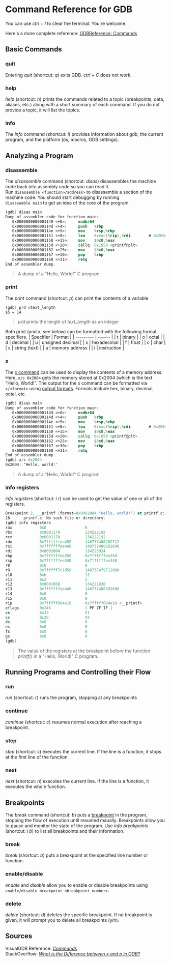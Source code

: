 # Command Reference for GDB
You can use _ctrl_ + _l_ to clear the terminal. You're welcome. <br /> 

Here's a more complete reference: [GDBReference: Commands](https://visualgdb.com/gdbreference/commands/)

## Basic Commands

### quit
Entering _quit_ (shortcut: _q_) exits GDB. _ctrl_ + _C_ does not work.

### help
_help_ (shortcut: _h_) prints the commands related to a topic (breakpoints, data, aliases, etc.) along with a short summary of each command.
If you do not provide a topic, it will list the topics.

### info
The _info_ command (shortcut: _i_) provides information about gdb, the current program, and the platform (os, macros, GDB settings).

## Analyzing a Program

### disassemble
The _disassemble_ command (shortcut: _disas_) disassembles the machine code back into assembly code so you can read it. <br /> Run `disassemble <function>/address>` to 
disassemble a section of the machine code. You should start debugging by running <br /> `disassemble main` to get an idea of the core of the program.

```nasm
(gdb) disas main
Dump of assembler code for function main:
   0x0000000000001149 <+0>:     endbr64
   0x000000000000114d <+4>:     push   %rbp
   0x000000000000114e <+5>:     mov    %rsp,%rbp
   0x0000000000001151 <+8>:     lea    0xeac(%rip),%rdi        # 0x2004
   0x0000000000001158 <+15>:    mov    $0x0,%eax
   0x000000000000115d <+20>:    callq  0x1050 <printf@plt>
   0x0000000000001162 <+25>:    mov    $0x0,%eax
   0x0000000000001167 <+30>:    pop    %rbp
   0x0000000000001168 <+31>:    retq
End of assembler dump.
```
> A dump of a "Hello, World!" C program

### print
The _print_ command (shortcut: _p_) can print the contents of a variable
```nasm
(gdb) p/d &text_length
$5 = 14
```
> _p/d_ prints the lenght of _text\_length_ as an integer

Both print (and x, see below) can be formatted with the following format specifiers.
| Specifier | Format |
| --------- | ------ |
| t | binary |
| o | octal |
| d | decimal |
| u | unsigned decimal | 
| x | hexadecimal |
| f | float |
| c | char |
| s | string (text) |
| a | memory address |
| i | instruction |

### x
The [_x_ command](https://visualgdb.com/gdbreference/commands/x) can be used to display the contents of a memory address. Here,
`x/s 0x2004` gets the memory stored at 0x2004 (which is the text "Hello, World!". The output for the _x_ command can be formatted via `x/<format>` using 
[output formats](https://ftp.gnu.org/old-gnu/Manuals/gdb/html_node/gdb_54.html). Formats include hex, binary, decimal, octal, etc.

```nasm
(gdb) disas main
Dump of assembler code for function main:
   0x0000000000001149 <+0>:     endbr64
   0x000000000000114d <+4>:     push   %rbp
   0x000000000000114e <+5>:     mov    %rsp,%rbp
   0x0000000000001151 <+8>:     lea    0xeac(%rip),%rdi        # 0x2004
   0x0000000000001158 <+15>:    mov    $0x0,%eax
   0x000000000000115d <+20>:    callq  0x1050 <printf@plt>
   0x0000000000001162 <+25>:    mov    $0x0,%eax
   0x0000000000001167 <+30>:    pop    %rbp
   0x0000000000001168 <+31>:    retq
End of assembler dump.
(gdb) x/s 0x2004
0x2004: "Hello, world!"
```
> A dump of a "Hello, World!" C program

### info registers
_info registers_ (shortcut: _i r_) can be used to get the value of one or all of the registers.

```nasm
Breakpoint 2, __printf (format=0x8002004 "Hello, world!") at printf.c:28
28      printf.c: No such file or directory.
(gdb) info registers
rax            0x0                 0
rbx            0x8001170           134222192
rcx            0x8001170           134222192
rdx            0x7ffffffee458      140737488282712
rsi            0x7ffffffee448      140737488282696
rdi            0x8002004           134225924
rbp            0x7ffffffee350      0x7ffffffee350
rsp            0x7ffffffee348      0x7ffffffee348
r8             0x0                 0
r9             0x7fffff7c1d50      140737479712080
r10            0xb                 11
r11            0x2                 2
r12            0x8001060           134221920
r13            0x7ffffffee440      140737488282688
r14            0x0                 0
r15            0x0                 0
rip            0x7fffff604e10      0x7fffff604e10 <__printf>
eflags         0x246               [ PF ZF IF ]
cs             0x33                51
ss             0x2b                43
ds             0x0                 0
es             0x0                 0
fs             0x0                 0
gs             0x0                 0
(gdb)
```
> The value of the registers at the breakpoint before the function _printf()_ in a "Hello, World!" C program.

## Running Programs and Controlling their Flow

### run
_run_ (shortcut: _r_) runs the program, stopping at any breakpoints

### continue
_continue_ (shortcut: _c_) resumes normal execution after reaching a breakpoint.

### step
_step_ (shortcut: _s_) executes the current line. If the line is a function, it stops at the first line of the function.

### next
_next_ (shortcut: _n_) executes the current line. If the line is a function, it executes the whole function.

## Breakpoints
The _break_ command (shortcut: _b_) puts a [breakpoint](https://en.wikipedia.org/wiki/Breakpoint) in the program, stopping the flow of execution until resumed maually.
Breakpoints allow you to pause and monitor the state of the program. Use _info breakpoints_ (shortcut: _i b_) to list all breakpoints and their information.

### break
_break_ (shortcut: _b_) puts a breakpoint at the specified line number or function.

### enable/disable
_enable_ and _disable_ allow you to enable or disable breakpoints using `enable/disable breakpoint <breakpoint_number>`.

### delete
_delete_ (shortcut: _d_) deletes the specific breakpoint. If no breakpoint is given, it will prompt you to delete all breakpoints (y/n).

## Sources
VisualGDB Reference: [_Commands_](https://visualgdb.com/gdbreference/commands/) <br />
StackOverflow: [_What is the Difference between x and p in GDB?_](https://stackoverflow.com/questions/21058681/difference-between-x-and-p-in-gdb/21058810) <br />
